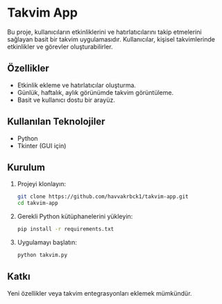 #  Takvim App

Bu proje, kullanıcıların etkinliklerini ve hatırlatıcılarını takip etmelerini sağlayan basit bir takvim uygulamasıdır. Kullanıcılar, kişisel takvimlerinde etkinlikler ve görevler oluşturabilirler.

##  Özellikler
- Etkinlik ekleme ve hatırlatıcılar oluşturma.
- Günlük, haftalık, aylık görünümde takvim görüntüleme.
- Basit ve kullanıcı dostu bir arayüz.

##  Kullanılan Teknolojiler
- Python
- Tkinter (GUI için)

##  Kurulum

1. Projeyi klonlayın:

    ```bash
    git clone https://github.com/havvakrbck1/takvim-app.git
    cd takvim-app
    ```

2. Gerekli Python kütüphanelerini yükleyin:

    ```bash
    pip install -r requirements.txt
    ```

3. Uygulamayı başlatın:

    ```bash
    python takvim.py
    ```

##  Katkı
Yeni özellikler veya takvim entegrasyonları eklemek mümkündür.

